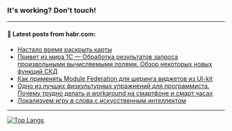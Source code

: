### It's working? Don't touch!

---
<!--
#### 🛠️ Technical stack:

![C++](https://img.shields.io/badge/C++-informational?logo=c%2B%2B&style=flat&logoColor=white&color=9C033A)
![Java](https://img.shields.io/badge/Java-informational?logo=java&style=flat&logoColor=white&color=007396)
![Kotlin](https://img.shields.io/badge/Kotlin-informational?logo=Kotlin&style=flat&logoColor=white&color=0095D5)
![JS](https://img.shields.io/badge/JS-informational?logo=javaScript&style=flat&logoColor=black&color=F7Df1E) <br>
![HTML5](https://img.shields.io/badge/HTML5-informational?logo=html5&style=flat&logoColor=white&color=E34F26)
![CSS3](https://img.shields.io/badge/CSS3-informational?logo=css3&style=flat&logoColor=white&color=157286)
![Sass](https://img.shields.io/badge/Saas-informational?logo=sass&style=flat&logoColor=white&color=hotpink)
![PHP](https://img.shields.io/badge/PHP-informational?logo=php&style=flat&logoColor=white&color=777BB4) <br>
![WebPAck](https://img.shields.io/badge/WebPack-informational?logo=webPack&style=flat&logoColor=white&color=FF6F00)
![Bootstrap](https://img.shields.io/badge/Bootstrap-informational?logo=Bootstrap&style=flat&logoColor=white&color=7952B3)
![MySQL](https://img.shields.io/badge/MySQL-informational?logo=MySQL&style=flat&logoColor=white&color=00f) <br>
![NodeJS](https://img.shields.io/badge/NodeJS-informational?logo=node.js&style=flat&logoColor=white&color=43853D)
![Spring](https://img.shields.io/badge/Spring-informational?logo=Spring&style=flat&logoColor=white&color=0A9EDC)
![Angular](https://img.shields.io/badge/Vue-informational?logo=vue.js&style=flat&logoColor=white&color=red)
![Git](https://img.shields.io/badge/Git-informational?logo=git&style=flat&logoColor=white&color=darkorange)

___
-->

#### 💬 Latest posts from habr.com:

<!-- BLOG-POST-LIST:START -->
- [Настало время раскрыть карты](https://habr.com/ru/post/705578/?utm_source=habrahabr&utm_medium=rss&utm_campaign=705578)
- [Привет из мира 1С — Обработка результатов запроса произвольными вычисляемыми полями. Обзор некоторых новых функций СКД](https://habr.com/ru/post/705540/?utm_source=habrahabr&utm_medium=rss&utm_campaign=705540)
- [Как применять Module Federation для шеринга виджетов из UI-kit](https://habr.com/ru/post/705514/?utm_source=habrahabr&utm_medium=rss&utm_campaign=705514)
- [Одно из лучших физкультурных упражнений для программиста. Почему трудно делать и workaround на смартфоне и смарт часах](https://habr.com/ru/post/705444/?utm_source=habrahabr&utm_medium=rss&utm_campaign=705444)
- [Локализуем игру в слова с искусственным интеллектом](https://habr.com/ru/post/705410/?utm_source=habrahabr&utm_medium=rss&utm_campaign=705410)
<!-- BLOG-POST-LIST:END -->

---

[![Top Langs](https://github-readme-stats.vercel.app/api/top-langs/?username=zloylis&layout=compact&hide_border=true&theme=dracula)](https://github.com/zloylis)
